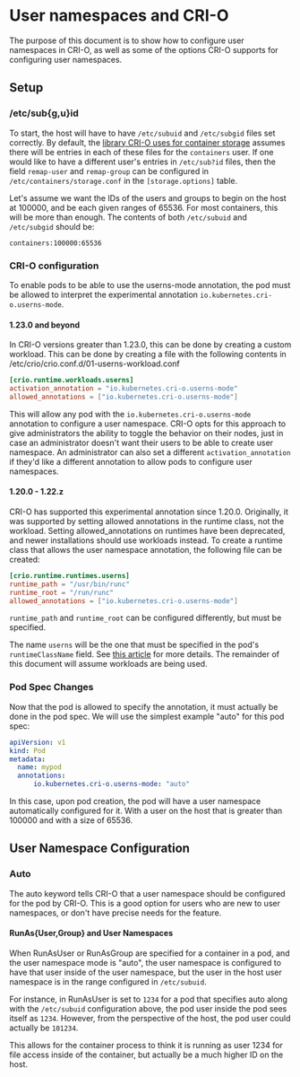 # User namespaces and CRI-O

The purpose of this document is to show how to configure user namespaces in CRI-O,
as well as some of the options CRI-O supports for configuring user namespaces.

## Setup

### /etc/sub{g,u}id

To start, the host will have to have `/etc/subuid` and `/etc/subgid` files set correctly.
By default, the [library CRI-O uses for container storage](https://github.com/containers/storage)
assumes there will be entries in each of these files for the `containers` user.
If one would like to have a different user's entries in `/etc/sub?id` files,
then the field `remap-user` and `remap-group` can be configured in
`/etc/containers/storage.conf` in the `[storage.options]` table.

Let's assume we want the IDs of the users and groups to begin on the host at 100000,
and be each given ranges of 65536. For most containers, this will be more than enough.
The contents of both `/etc/subuid` and `/etc/subgid` should be:

```text
containers:100000:65536
```

### CRI-O configuration

To enable pods to be able to use the userns-mode annotation, the pod must be
allowed to interpret the experimental annotation `io.kubernetes.cri-o.userns-mode`.

#### 1.23.0 and beyond

In CRI-O versions greater than 1.23.0, this can be done by creating a custom workload.
This can be done by creating a file with the following contents in /etc/crio/crio.conf.d/01-userns-workload.conf

```toml
[crio.runtime.workloads.userns]
activation_annotation = "io.kubernetes.cri-o.userns-mode"
allowed_annotations = ["io.kubernetes.cri-o.userns-mode"]
```

This will allow any pod with the `io.kubernetes.cri-o.userns-mode` annotation to
configure a user namespace. CRI-O opts for this approach to give administrators
the ability to toggle the behavior on their nodes, just in case an administrator
doesn't want their users to be able to create user namespace. An administrator
can also set a different `activation_annotation` if they'd like a
different annotation to allow pods to configure user namespaces.

#### 1.20.0 - 1.22.z

CRI-O has supported this experimental annotation since 1.20.0. Originally, it was
supported by setting allowed annotations in the runtime class, not the workload.
Setting allowed_annotations on runtimes have been deprecated, and newer installations
should use workloads instead. To create a runtime class that allows the user namespace
annotation, the following file can be created:

```toml
[crio.runtime.runtimes.userns]
runtime_path = "/usr/bin/runc"
runtime_root = "/run/runc"
allowed_annotations = ["io.kubernetes.cri-o.userns-mode"]
```

`runtime_path` and `runtime_root` can be configured differently, but must be specified.

The name `userns` will be the one that must be specified in the pod's `runtimeClassName`
field. See [this article](https://kubernetes.io/docs/concepts/containers/runtime-class/)
for more details. The remainder of this document will
assume workloads are being used.

### Pod Spec Changes

Now that the pod is allowed to specify the annotation, it must actually be done
in the pod spec. We will use the simplest example "auto" for this pod spec:

```yaml
apiVersion: v1
kind: Pod
metadata:
  name: mypod
  annotations:
      io.kubernetes.cri-o.userns-mode: "auto"
```

In this case, upon pod creation, the pod will have a user namespace automatically
configured for it. With a user on the host that is
greater than 100000 and with a size of 65536.

## User Namespace Configuration

### Auto

The auto keyword tells CRI-O that a user namespace should be configured for the
pod by CRI-O. This is a good option for users who are new to user namespaces,
or don't have precise needs for the feature.

#### RunAs{User,Group} and User Namespaces

When RunAsUser or RunAsGroup are specified for a container in a pod, and the user
namespace mode is "auto", the user namespace is configured to have that user
inside of the user namespace, but the user in the host user namespace is in the
range configured in `/etc/subuid`.

For instance, in RunAsUser is set to `1234` for a pod that specifies auto along
with the `/etc/subuid` configuration above, the pod user inside the pod sees
itself as `1234`. However, from the perspective of the host, the pod user
could actually be `101234`.

This allows for the container process to think it is running as user 1234 for
file access inside of the container, but actually be a much higher ID on the host.
